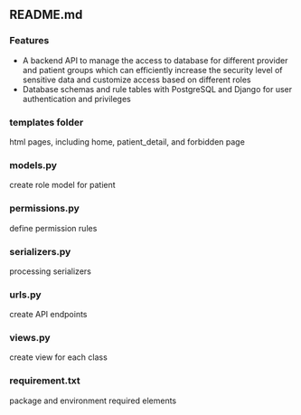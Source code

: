 ## README.md
### Features

- A backend API to manage the access to database for different provider and patient groups which can efficiently increase the security level of sensitive data and customize access based on different roles
- Database schemas and rule tables with PostgreSQL and Django for user authentication and privileges

### templates folder
html pages, including home, patient_detail, and forbidden page

### models.py
create role model for patient

### permissions.py
define permission rules

### serializers.py
processing serializers

### urls.py
create API endpoints

### views.py
create view for each class

### requirement.txt
package and environment required elements